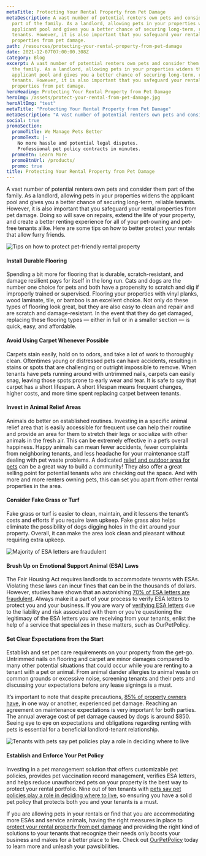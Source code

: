 ```yaml
---
metaTitle: Protecting Your Rental Property from Pet Damage
metaDescription: A vast number of potential renters own pets and consider them
  part of the family. As a landlord, allowing pets in your properties widens the
  applicant pool and gives you a better chance of securing long-term, reliable
  tenants. However, it is also important that you safeguard your rental
  properties from pet damage.
path: /resources/protecting-your-rental-property-from-pet-damage
date: 2021-12-07T07:00:00.308Z
category: Blog
excerpt: A vast number of potential renters own pets and consider them part of
  the family. As a landlord, allowing pets in your properties widens the
  applicant pool and gives you a better chance of securing long-term, reliable
  tenants. However, it is also important that you safeguard your rental
  properties from pet damage.
heroHeading: Protecting Your Rental Property from Pet Damage
heroImg: /assets/protect-your-rental-from-pet-damage.jpg
heroAltImg: "test"
metaTitle: "Protecting Your Rental Property from Pet Damage"
metaDescription: "A vast number of potential renters own pets and consider them part of the family. As a landlord, allowing pets in your properties widens the applicant pool and gives you a better chance of securing long-term, reliable tenants. However, it is also important that you safeguard your rental properties from pet damage."
social: true
promoSection:
  promoTitle: We Manage Pets Better
  promoText: |-
    No more hassle and potential legal disputes. 
    Professional pet policy contracts in minutes.
  promoBtn: Learn More
  promoBtnUrl: /products/
  promo: true
title: Protecting Your Rental Property from Pet Damage
---
```

A vast number of potential renters own pets and consider them part of the family. As a landlord, allowing pets in your properties widens the applicant pool and gives you a better chance of securing long-term, reliable tenants. However, it is also important that you safeguard your rental properties from pet damage. Doing so will save on repairs, extend the life of your property, and create a better renting experience for all of your pet-owning and pet-free tenants alike. Here are some tips on how to better protect your rentals that allow furry friends.

![Tips on how to protect pet-friendly rental property](/assets/manage-pets-in-your-rentals.png)

#### Install Durable Flooring 

Spending a bit more for flooring that is durable, scratch-resistant, and damage resilient pays for itself in the long run. Cats and dogs are the number one choice for pets and both have a propensity to scratch and dig if improperly trained or supervised. Flooring your properties with vinyl planks, wood laminate, tile, or bamboo is an excellent choice. Not only do these types of flooring look great, but they are also easy to clean and repair and are scratch and damage-resistant. In the event that they do get damaged, replacing these flooring types — either in full or in a smaller section — is quick, easy, and affordable.

#### Avoid Using Carpet Whenever Possible

Carpets stain easily, hold on to odors, and take a lot of work to thoroughly clean. Oftentimes young or distressed pets can have accidents, resulting in stains or spots that are challenging or outright impossible to remove. When tenants have pets running around with untrimmed nails, carpets can easily snag, leaving those spots prone to early wear and tear. It is safe to say that carpet has a short lifespan. A short lifespan means frequent changes, higher costs, and more time spent replacing carpet between tenants.

#### Invest in Animal Relief Areas

Animals do better on established routines. Investing in a specific animal relief area that is easily accessible for frequent use can help their routine and provide an area for them to stretch their legs or socialize with other animals in the fresh air. This can be extremely effective in a pet’s overall happiness. Happy animals can mean fewer accidents, fewer complaints from neighboring tenants, and less headache for your maintenance staff dealing with pet waste problems. A dedicated [relief and outdoor area for pets](https://landlordtech.com/resources/five-ways-to-keep-your-landscape-looking-great-when-you-have-pet-owning-tenants) can be a great way to build a community! They also offer a great selling point for potential tenants who are checking out the space. And with more and more renters owning pets, this can set you apart from other rental properties in the area.

#### Consider Fake Grass or Turf

Fake grass or turf is easier to clean, maintain, and it lessens the tenant’s costs and efforts if you require lawn upkeep. Fake grass also helps eliminate the possibility of dogs digging holes in the dirt around your property. Overall, it can make the area look clean and pleasant without requiring extra upkeep.

![Majority of ESA letters are fraudulent](/assets/protect-your-rental-property-from-pet-damage.png)

#### Brush Up on Emotional Support Animal (ESA) Laws

The Fair Housing Act requires landlords to accommodate tenants with ESAs. Violating these laws can incur fines that can be in the thousands of dollars. However, studies have shown that an astonishing [70% of ESA letters are fraudulent](https://landlordtech.com/resources/the-landlords-guide-to-tenants-with-pets/). Always make it a part of your process to verify ESA letters to protect you and your business. If you are wary of [verifying ESA letters](https://landlordtech.com/resources/the-opportunity-cost-of-not-verifying-tenant-esa-etters) due to the liability and risk associated with them or you’re questioning the legitimacy of the ESA letters you are receiving from your tenants, enlist the help of a service that specializes in these matters, such as OurPetPolicy.

#### Set Clear Expectations from the Start

Establish and set pet care requirements on your property from the get-go. Untrimmed nails on flooring and carpet are minor damages compared to many other potential situations that could occur while you are renting to a tenant with a pet or animal. From animal dander allergies to animal waste on common grounds or excessive noise, screening tenants and their pets and discussing your expectations before any lease signings is a must.

It’s important to note that despite precautions, [85% of property owners have](https://landlordtech.com/resources/the-landlords-guide-to-tenants-with-pets/), in one way or another, experienced pet damage. Reaching an agreement on maintenance expectations is very important for both parties. The annual average cost of pet damage caused by dogs is around $850. Seeing eye to eye on expectations and obligations regarding renting with pets is essential for a beneficial landlord-tenant relationship.

![Tenants with pets say pet policies play a role in deciding where to live](/assets/protect-your-rental-property-from-pet-damage.jpeg)

#### **Establish and Enforce Your Pet Policy**

Investing in a pet management solution that offers customizable pet policies, provides pet vaccination record management, verifies ESA letters, and helps reduce unauthorized pets on your property is the best way to protect your rental portfolio. Nine out of ten tenants with [pets say pet policies play a role in deciding where to live](https://landlordtech.com/resources/considerations-tenants-make-when-choosing-a-rental), so ensuring you have a solid pet policy that protects both you and your tenants is a must.

If you are allowing pets in your rentals or find that you are accommodating more ESAs and service animals, having the right measures in place to [protect your rental property from pet damage](https://landlordtech.com/resources/protecting-your-rental-property-from-pet-damage) and providing the right kind of solutions to your tenants that recognize their needs only boosts your business and makes for a better place to live. Check out [OurPetPolicy](https://www.landlordtech.com/products) today to learn more and unleash your pawsibilities.